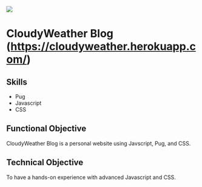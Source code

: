 ![](https://media.giphy.com/media/KZpYU6jmmAMlXAYEdH/giphy.gif)


# CloudyWeather Blog (https://cloudyweather.herokuapp.com/)


## Skills
* Pug
* Javascript
* CSS


## Functional Objective
CloudyWeather Blog is a personal website using Javscript, Pug, and CSS.


## Technical Objective
To have a hands-on experience with advanced Javascript and CSS. 


